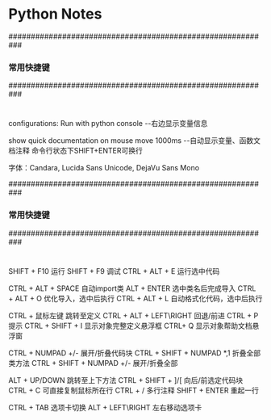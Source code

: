 # Python Notes
###########################################################
###  常用快捷键
###########################################################
#
configurations: Run with python console --右边显示变量信息

show quick documentation on mouse move 1000ms   --自动显示变量、函数文档注释
命令行状态下SHIFT+ENTER可换行


字体：Candara, Lucida Sans Unicode, DejaVu Sans Mono


###########################################################
###  常用快捷键
###########################################################
#
SHIFT + F10             运行
SHIFT + F9              调试
CTRL + ALT + E          运行选中代码

CTRL + ALT + SPACE      自动import类
ALT + ENTER             选中类名后完成导入
CTRL + ALT + O          优化导入，选中后执行
CTRL + ALT + L          自动格式化代码，选中后执行

CTRL + 鼠标左键          跳转至定义
CTRL + ALT + LEFT\RIGHT 回退/前进
CTRL + P                提示
CTRL + SHIFT + I        显示对象完整定义悬浮框
CTRL+ Q                 显示对象帮助文档悬浮窗

CTRL + NUMPAD +/-           展开/折叠代码块
CTRL + SHIFT + NUMPAD *,1   折叠全部类方法
CTRL + SHIFT + NUMPAD +/-   展开/折叠全部


ALT + UP/DOWN           跳转至上下方法
CTRL + SHIFT + ]/[      向后/前选定代码块
CTRL + C                可直接复制鼠标所在行
CTRL + /                多行注释
SHIFT + ENTER           重起一行

CTRL + TAB              选项卡切换
ALT + LEFT\RIGHT        左右移动选项卡